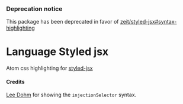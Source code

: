 ### Deprecation notice

This package has been deprecated in favor of [zeit/styled-jsx#syntax-highlighting](https://github.com/zeit/styled-jsx#syntax-highlighting)

# Language Styled jsx

Atom css highlighting for [styled-jsx](https://github.com/zeit/styled-jsx)

#### Credits

[Lee Dohm](https://github.com/lee-dohm) for showing the `injectionSelector` syntax.
